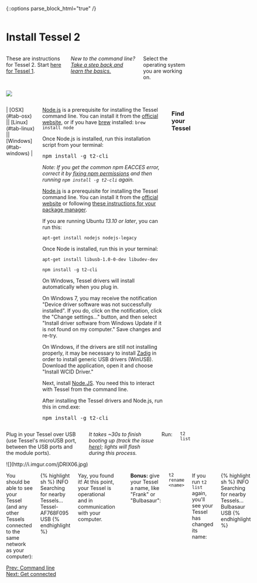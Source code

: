 {::options parse_block_html="true" /}

<div class="row">
<div class="large-12 columns">

# Install Tessel 2

</div>
</div>
<div class="row">
<div class="large-10 columns">

These are instructions for Tessel 2. Start [here for Tessel 1](//tessel.io/t1-start).

*New to the command line? [Take a step back and learn the basics.](cmd.html)*

Select the operating system you are working on.

</div>
<div class="large-2 columns">

![](https://raw.githubusercontent.com/rwaldron/tessel-io/master/fritzing/tessel.png)

</div>
</div>
<div class="row">
<div class="large-12 columns">

<dl id="install-tabs" data-tab="" class="tabs contained three-up">
| [OSX](#tab-osx) || [Linux](#tab-linux) || [Windows](#tab-windows) |
</dl>

<div id="install-content" class="tabs-content">

<div id="tab-osx" class="content active">

[Node.js](http://nodejs.org/) is a prerequisite for installing the Tessel command line. You can install it from the [official website](http://nodejs.org/), or if you have [brew](http://brew.sh/) installed: `brew install node`

Once Node.js is installed, run this installation script from your terminal:

<big>`npm install -g t2-cli`</big>

*Note: If you get the common npm EACCES error, correct it by [fixing npm permissions](https://docs.npmjs.com/getting-started/fixing-npm-permissions) and then running `npm install -g t2-cli` again.*
</div>

<div id="tab-linux" class="content">

[Node.js](http://nodejs.org/) is a prerequisite for installing the Tessel command line. You can install it from the [official website](http://nodejs.org) or following [these instructions for your package manager](https://github.com/joyent/node/wiki/Installing-Node.js-via-package-manager).

If you are running Ubuntu _13.10 or later_, you can run this:

`apt-get install nodejs nodejs-legacy`

Once Node is installed, run this in your terminal:

`apt-get install libusb-1.0-0-dev libudev-dev`

`npm install -g t2-cli`

</div>

<div id="tab-windows" class="content">

On Windows, Tessel drivers will install automatically when you plug in.

On Windows 7, you may receive the notification "Device driver software was not successfully installed". If you do, click on the notification, click the "Change settings..." button, and then select "Install driver software from Windows Update if it is not found on my computer." Save changes and re-try.

On Windows, if the drivers are still not installing properly, it may be necessary to install [Zadig](http://zadig.akeo.ie/) in order to install generic USB drivers (WinUSB).  Download the application, open it and choose "Install WCID Driver."

Next, install [Node.JS](http://nodejs.org). You need this to interact with Tessel from the command line.

After installing the Tessel drivers and Node.js, run this in cmd.exe:

<big>`npm install -g t2-cli`</big>

</div>
</div>

### Find your Tessel

</div>
</div>
<div class="row">
<div class="small-10 columns">

Plug in your Tessel over USB (use Tessel's microUSB port, between the USB ports and the module ports).

*It takes ~30s to finish booting up (track the issue [here](https://github.com/tessel/t2-firmware/issues/117)); lights will flash during this process.*

Run:

`t2 list`

</div>
<div class="small-2 columns">
![](http://i.imgur.com/jDRIX06.jpg)
</div>
</div>
<div class="row">
<div class="large-12 columns">

You should be able to see your Tessel (and any other Tessels connected to the same network as your computer):

{% highlight sh %}
INFO Searching for nearby Tessels...
	Tessel-AF768F095	USB
{% endhighlight %}

Yay, you found it! At this point, your Tessel is operational and in communication with your computer.

<hr>

**Bonus:** give your Tessel a name, like "Frank" or "Bulbasaur":

`t2 rename <name>`

If you run `t2 list` again, you'll see your Tessel has changed its name:

{% highlight sh %}
INFO Searching for nearby Tessels...
	Bulbasaur	USB
{% endhighlight %}

<div class="greyBar"></div>
</div>
</div>

<div class="row">
<div class="large-6 columns left">
  <a href="cmd.html" class="bottomButton button">Prev: Command line</a>
</div>

<div class="large-6 columns right">
  <a href="wifi.html" class= "bottomButton right button">Next: Get connected</a>
</div>
</div>
